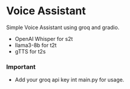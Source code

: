 # Voice Assistant
Simple Voice Assistant using groq and gradio.
- OpenAI Whisper for s2t
- llama3-8b for t2t
- gTTS for t2s

### Important
- Add your groq api key int main.py for usage.
